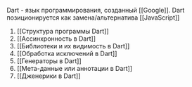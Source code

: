 Dart - язык программирования, созданный [[Google]]. Dart позиционируется как замена/альтернатива [[JavaScript]] 

1. [[Структура программы Dart]]
2. [[Ассинхронность в Dart]]
3. [[Библиотеки и их видимость в Dart]]
4. [[Обработка исключений в Dart]]
5. [[Генераторы в Dart]]
6. [[Мета-данные или аннотации в Dart]]
7. [[Дженерики в Dart]]
